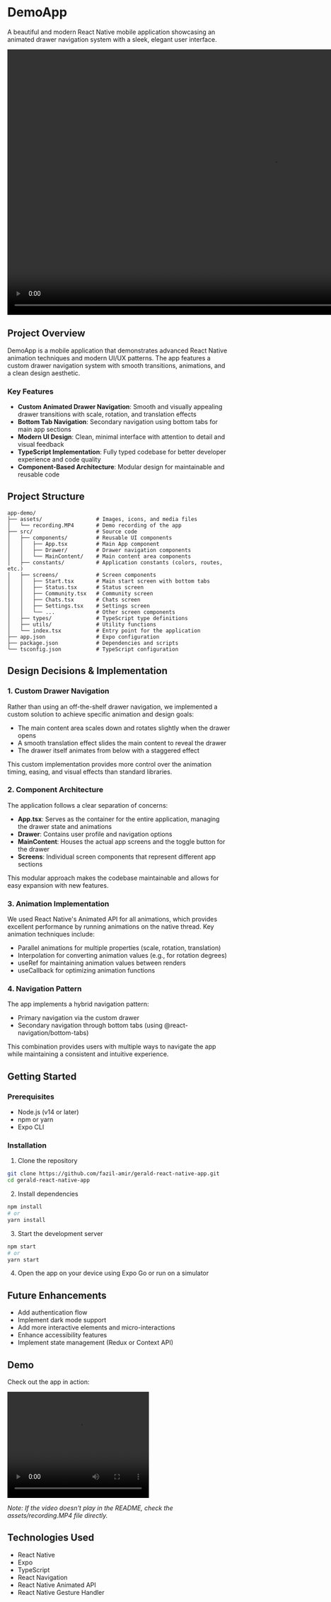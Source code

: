# DemoApp

A beautiful and modern React Native mobile application showcasing an animated drawer navigation system with a sleek, elegant user interface.

<p align="center">
  <video height="600" controls>
    <source src="./assets/recording.MP4" type="video/mp4">
  </video>
</p>

## Project Overview

DemoApp is a mobile application that demonstrates advanced React Native animation techniques and modern UI/UX patterns. The app features a custom drawer navigation system with smooth transitions, animations, and a clean design aesthetic.

### Key Features

- **Custom Animated Drawer Navigation**: Smooth and visually appealing drawer transitions with scale, rotation, and translation effects
- **Bottom Tab Navigation**: Secondary navigation using bottom tabs for main app sections
- **Modern UI Design**: Clean, minimal interface with attention to detail and visual feedback
- **TypeScript Implementation**: Fully typed codebase for better developer experience and code quality
- **Component-Based Architecture**: Modular design for maintainable and reusable code

## Project Structure

```
app-demo/
├── assets/                 # Images, icons, and media files
│   └── recording.MP4       # Demo recording of the app
├── src/                    # Source code
│   ├── components/         # Reusable UI components
│   │   ├── App.tsx         # Main App component
│   │   ├── Drawer/         # Drawer navigation components
│   │   └── MainContent/    # Main content area components
│   ├── constants/          # Application constants (colors, routes, etc.)
│   ├── screens/            # Screen components
│   │   ├── Start.tsx       # Main start screen with bottom tabs
│   │   ├── Status.tsx      # Status screen
│   │   ├── Community.tsx   # Community screen
│   │   ├── Chats.tsx       # Chats screen
│   │   ├── Settings.tsx    # Settings screen
│   │   └── ...             # Other screen components
│   ├── types/              # TypeScript type definitions
│   ├── utils/              # Utility functions
│   └── index.tsx           # Entry point for the application
├── app.json                # Expo configuration
├── package.json            # Dependencies and scripts
└── tsconfig.json           # TypeScript configuration
```

## Design Decisions & Implementation

### 1. Custom Drawer Navigation

Rather than using an off-the-shelf drawer navigation, we implemented a custom solution to achieve specific animation and design goals:

- The main content area scales down and rotates slightly when the drawer opens
- A smooth translation effect slides the main content to reveal the drawer
- The drawer itself animates from below with a staggered effect

This custom implementation provides more control over the animation timing, easing, and visual effects than standard libraries.

### 2. Component Architecture

The application follows a clear separation of concerns:

- **App.tsx**: Serves as the container for the entire application, managing the drawer state and animations
- **Drawer**: Contains user profile and navigation options
- **MainContent**: Houses the actual app screens and the toggle button for the drawer
- **Screens**: Individual screen components that represent different app sections

This modular approach makes the codebase maintainable and allows for easy expansion with new features.

### 3. Animation Implementation

We used React Native's Animated API for all animations, which provides excellent performance by running animations on the native thread. Key animation techniques include:

- Parallel animations for multiple properties (scale, rotation, translation)
- Interpolation for converting animation values (e.g., for rotation degrees)
- useRef for maintaining animation values between renders
- useCallback for optimizing animation functions

### 4. Navigation Pattern

The app implements a hybrid navigation pattern:

- Primary navigation via the custom drawer
- Secondary navigation through bottom tabs (using @react-navigation/bottom-tabs)

This combination provides users with multiple ways to navigate the app while maintaining a consistent and intuitive experience.

## Getting Started

### Prerequisites

- Node.js (v14 or later)
- npm or yarn
- Expo CLI

### Installation

1. Clone the repository
```bash
git clone https://github.com/fazil-amir/gerald-react-native-app.git
cd gerald-react-native-app
```

2. Install dependencies
```bash
npm install
# or
yarn install
```

3. Start the development server
```bash
npm start
# or
yarn start
```

4. Open the app on your device using Expo Go or run on a simulator

## Future Enhancements

- Add authentication flow
- Implement dark mode support
- Add more interactive elements and micro-interactions
- Enhance accessibility features
- Implement state management (Redux or Context API)

## Demo

Check out the app in action:

<video width="320" height="240" controls>
  <source src="./assets/recording.MP4" type="video/mp4">
</video>

*Note: If the video doesn't play in the README, check the assets/recording.MP4 file directly.*

## Technologies Used

- React Native
- Expo
- TypeScript
- React Navigation
- React Native Animated API
- React Native Gesture Handler 

